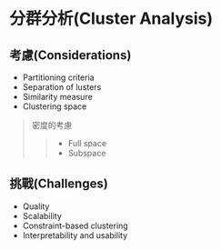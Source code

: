 # 分群分析(Cluster Analysis)

## 考慮(Considerations)

- Partitioning criteria
- Separation of lusters
- Similarity measure
- Clustering space
> 密度的考慮
>> - Full space
>> - Subspace

## 挑戰(Challenges)

- Quality
- Scalability
- Constraint-based clustering
- Interpretability and usability

